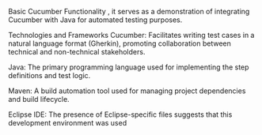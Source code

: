 Basic Cucumber Functionality , it serves as a demonstration of integrating Cucumber with Java for automated testing purposes.

Technologies and Frameworks
Cucumber: Facilitates writing test cases in a natural language format (Gherkin), promoting collaboration between technical and non-technical stakeholders.

Java: The primary programming language used for implementing the step definitions and test logic.

Maven: A build automation tool used for managing project dependencies and build lifecycle.

Eclipse IDE: The presence of Eclipse-specific files suggests that this development environment was used
